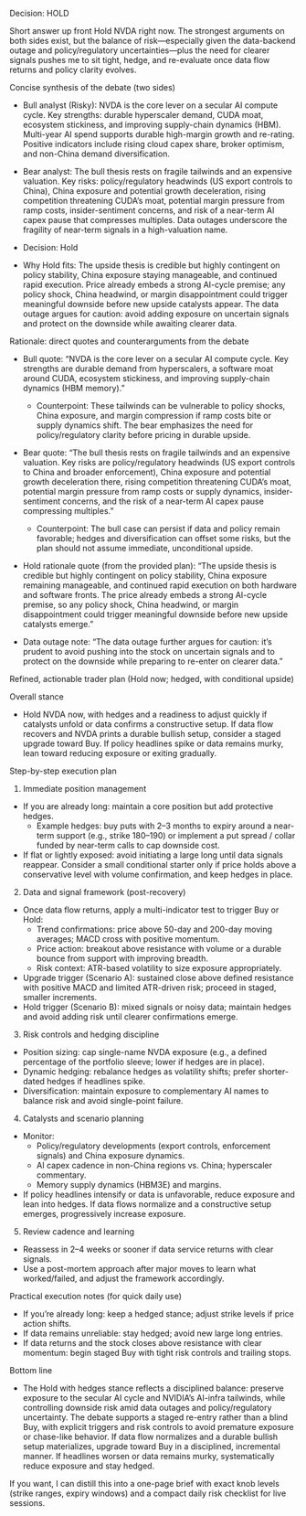 Decision: HOLD

Short answer up front
Hold NVDA right now. The strongest arguments on both sides exist, but the balance of risk—especially given the data-backend outage and policy/regulatory uncertainties—plus the need for clearer signals pushes me to sit tight, hedge, and re-evaluate once data flow returns and policy clarity evolves.

Concise synthesis of the debate (two sides)

- Bull analyst (Risky): NVDA is the core lever on a secular AI compute cycle. Key strengths: durable hyperscaler demand, CUDA moat, ecosystem stickiness, and improving supply-chain dynamics (HBM). Multi-year AI spend supports durable high-margin growth and re-rating. Positive indicators include rising cloud capex share, broker optimism, and non-China demand diversification.

- Bear analyst: The bull thesis rests on fragile tailwinds and an expensive valuation. Key risks: policy/regulatory headwinds (US export controls to China), China exposure and potential growth deceleration, rising competition threatening CUDA’s moat, potential margin pressure from ramp costs, insider-sentiment concerns, and risk of a near-term AI capex pause that compresses multiples. Data outages underscore the fragility of near-term signals in a high-valuation name.

- Decision: Hold
- Why Hold fits: The upside thesis is credible but highly contingent on policy stability, China exposure staying manageable, and continued rapid execution. Price already embeds a strong AI-cycle premise; any policy shock, China headwind, or margin disappointment could trigger meaningful downside before new upside catalysts appear. The data outage argues for caution: avoid adding exposure on uncertain signals and protect on the downside while awaiting clearer data.

Rationale: direct quotes and counterarguments from the debate

- Bull quote: “NVDA is the core lever on a secular AI compute cycle. Key strengths are durable demand from hyperscalers, a software moat around CUDA, ecosystem stickiness, and improving supply-chain dynamics (HBM memory).”
  - Counterpoint: These tailwinds can be vulnerable to policy shocks, China exposure, and margin compression if ramp costs bite or supply dynamics shift. The bear emphasizes the need for policy/regulatory clarity before pricing in durable upside.

- Bear quote: “The bull thesis rests on fragile tailwinds and an expensive valuation. Key risks are policy/regulatory headwinds (US export controls to China and broader enforcement), China exposure and potential growth deceleration there, rising competition threatening CUDA’s moat, potential margin pressure from ramp costs or supply dynamics, insider-sentiment concerns, and the risk of a near-term AI capex pause compressing multiples.”
  - Counterpoint: The bull case can persist if data and policy remain favorable; hedges and diversification can offset some risks, but the plan should not assume immediate, unconditional upside.

- Hold rationale quote (from the provided plan): “The upside thesis is credible but highly contingent on policy stability, China exposure remaining manageable, and continued rapid execution on both hardware and software fronts. The price already embeds a strong AI-cycle premise, so any policy shock, China headwind, or margin disappointment could trigger meaningful downside before new upside catalysts emerge.”

- Data outage note: “The data outage further argues for caution: it’s prudent to avoid pushing into the stock on uncertain signals and to protect on the downside while preparing to re-enter on clearer data.”

Refined, actionable trader plan (Hold now; hedged, with conditional upside)

Overall stance
- Hold NVDA now, with hedges and a readiness to adjust quickly if catalysts unfold or data confirms a constructive setup. If data flow recovers and NVDA prints a durable bullish setup, consider a staged upgrade toward Buy. If policy headlines spike or data remains murky, lean toward reducing exposure or exiting gradually.

Step-by-step execution plan

1) Immediate position management
- If you are already long: maintain a core position but add protective hedges.
  - Example hedges: buy puts with 2–3 months to expiry around a near-term support (e.g., strike 180–190) or implement a put spread / collar funded by near-term calls to cap downside cost.
- If flat or lightly exposed: avoid initiating a large long until data signals reappear. Consider a small conditional starter only if price holds above a conservative level with volume confirmation, and keep hedges in place.

2) Data and signal framework (post-recovery)
- Once data flow returns, apply a multi-indicator test to trigger Buy or Hold:
  - Trend confirmations: price above 50-day and 200-day moving averages; MACD cross with positive momentum.
  - Price action: breakout above resistance with volume or a durable bounce from support with improving breadth.
  - Risk context: ATR-based volatility to size exposure appropriately.
- Upgrade trigger (Scenario A): sustained close above defined resistance with positive MACD and limited ATR-driven risk; proceed in staged, smaller increments.
- Hold trigger (Scenario B): mixed signals or noisy data; maintain hedges and avoid adding risk until clearer confirmations emerge.

3) Risk controls and hedging discipline
- Position sizing: cap single-name NVDA exposure (e.g., a defined percentage of the portfolio sleeve; lower if hedges are in place).
- Dynamic hedging: rebalance hedges as volatility shifts; prefer shorter-dated hedges if headlines spike.
- Diversification: maintain exposure to complementary AI names to balance risk and avoid single-point failure.

4) Catalysts and scenario planning
- Monitor:
  - Policy/regulatory developments (export controls, enforcement signals) and China exposure dynamics.
  - AI capex cadence in non-China regions vs. China; hyperscaler commentary.
  - Memory supply dynamics (HBM3E) and margins.
- If policy headlines intensify or data is unfavorable, reduce exposure and lean into hedges. If data flows normalize and a constructive setup emerges, progressively increase exposure.

5) Review cadence and learning
- Reassess in 2–4 weeks or sooner if data service returns with clear signals.
- Use a post-mortem approach after major moves to learn what worked/failed, and adjust the framework accordingly.

Practical execution notes (for quick daily use)
- If you’re already long: keep a hedged stance; adjust strike levels if price action shifts.
- If data remains unreliable: stay hedged; avoid new large long entries.
- If data returns and the stock closes above resistance with clear momentum: begin staged Buy with tight risk controls and trailing stops.

Bottom line
- The Hold with hedges stance reflects a disciplined balance: preserve exposure to the secular AI cycle and NVIDIA’s AI-infra tailwinds, while controlling downside risk amid data outages and policy/regulatory uncertainty. The debate supports a staged re-entry rather than a blind Buy, with explicit triggers and risk controls to avoid premature exposure or chase-like behavior. If data flow normalizes and a durable bullish setup materializes, upgrade toward Buy in a disciplined, incremental manner. If headlines worsen or data remains murky, systematically reduce exposure and stay hedged.

If you want, I can distill this into a one-page brief with exact knob levels (strike ranges, expiry windows) and a compact daily risk checklist for live sessions.
